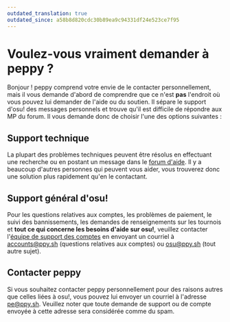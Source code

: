 ```yaml
---
outdated_translation: true
outdated_since: a58b8d820cdc30b89ea9c94331df24e523ce7f95
---
```


# Voulez-vous vraiment demander à peppy ?

Bonjour ! peppy comprend votre envie de le contacter personnellement, mais il vous demande d'abord de comprendre que ce n'est **pas** l'endroit où vous pouvez lui demander de l'aide ou du soutien. Il sépare le support d'osu! des messages personnels et trouve qu'il est difficile de répondre aux MP du forum. Il vous demande donc de choisir l'une des options suivantes :

## Support technique

La plupart des problèmes techniques peuvent être résolus en effectuant une recherche ou en postant un message dans le [forum d'aide](https://osu.ppy.sh/community/forums/5). Il y a beaucoup d'autres personnes qui peuvent vous aider, vous trouverez donc une solution plus rapidement qu'en le contactant.

## Support général d'osu!

Pour les questions relatives aux comptes, les problèmes de paiement, le suivi des bannissements, les demandes de renseignements sur les tournois et **tout ce qui concerne les besoins d'aide sur osu!**, veuillez contacter l'[équipe de support des comptes](/wiki/People/Account_support_team) en envoyant un courriel à [accounts@ppy.sh](mailto:accounts@ppy.sh) (questions relatives aux comptes) ou [osu@ppy.sh](mailto:osu@ppy.sh) (tout autre sujet).

## Contacter peppy

Si vous souhaitez contacter peppy personnellement pour des raisons autres que celles liées à osu!, vous pouvez lui envoyer un courriel à l'adresse [pe@ppy.sh](mailto:pe@ppy.sh). Veuillez noter que toute demande de support ou de compte envoyée à cette adresse sera considérée comme du spam.
